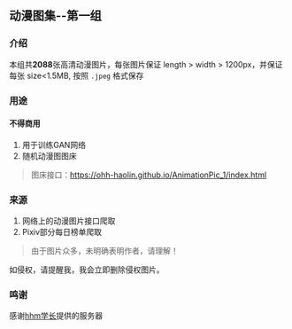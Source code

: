## 动漫图集--第一组

### 介绍

本组共**2088**张高清动漫图片，每张图片保证 length > width > 1200px，并保证每张 size<1.5MB, 按照 `.jpeg` 格式保存

### 用途

#### 不得**商用**

1. 用于训练GAN网络
2. 随机动漫图图床
> 图床接口：https://ohh-haolin.github.io/AnimationPic_1/index.html

### 来源

1. 网络上的动漫图片接口爬取
2. Pixiv部分每日榜单爬取

> 由于图片众多，未明确表明作者，请理解！

如侵权，请提醒我，我会立即删除侵权图片。

### 鸣谢

感谢[hhm学长](https://lirewriter.cn)提供的服务器